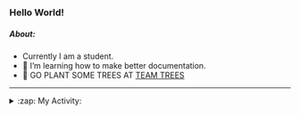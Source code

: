 ### Hello World!

##### About:
- Currently I am a student.
- 🌱 I’m learning how to make better documentation.
- 🌱 GO PLANT SOME TREES AT [TEAM TREES](https://teamtrees.org/)

---
<details>
  <summary>:zap: My Activity:</summary>
  
<!--START_SECTION:waka-->
![Code Time](http://img.shields.io/badge/Code%20Time-1%2C234%20hrs%2046%20mins-blue)

**I'm a Night 🦉** 

```text
🌞 Morning                1971 commits        ███░░░░░░░░░░░░░░░░░░░░░░   10.22 % 
🌆 Daytime                6534 commits        ████████░░░░░░░░░░░░░░░░░   33.86 % 
🌃 Evening                5542 commits        ███████░░░░░░░░░░░░░░░░░░   28.72 % 
🌙 Night                  5248 commits        ███████░░░░░░░░░░░░░░░░░░   27.20 % 
```
📅 **I'm Most Productive on Wednesday** 

```text
Monday                   2682 commits        ███░░░░░░░░░░░░░░░░░░░░░░   13.90 % 
Tuesday                  2649 commits        ███░░░░░░░░░░░░░░░░░░░░░░   13.73 % 
Wednesday                4543 commits        ██████░░░░░░░░░░░░░░░░░░░   23.54 % 
Thursday                 2517 commits        ███░░░░░░░░░░░░░░░░░░░░░░   13.04 % 
Friday                   2058 commits        ███░░░░░░░░░░░░░░░░░░░░░░   10.67 % 
Saturday                 1658 commits        ██░░░░░░░░░░░░░░░░░░░░░░░   08.59 % 
Sunday                   3188 commits        ████░░░░░░░░░░░░░░░░░░░░░   16.52 % 
```


📊 **This Week I Spent My Time On** 

```text
🔥 Editors: 
IntelliJ                 8 hrs 49 mins       ███████████████████░░░░░░   75.33 % 
VS Code                  2 hrs 12 mins       █████░░░░░░░░░░░░░░░░░░░░   18.89 % 
Android Studio           40 mins             █░░░░░░░░░░░░░░░░░░░░░░░░   05.78 % 

🐱‍💻 Projects: 
java-springboot-projects 3 hrs 7 mins        ███████░░░░░░░░░░░░░░░░░░   26.75 % 
mysql-java               2 hrs 40 mins       ██████░░░░░░░░░░░░░░░░░░░   22.89 % 
music-api                2 hrs 30 mins       █████░░░░░░░░░░░░░░░░░░░░   21.36 % 
py-series                2 hrs 2 mins        ████░░░░░░░░░░░░░░░░░░░░░   17.40 % 
CSE224-Fundamentals-of-An30 mins             █░░░░░░░░░░░░░░░░░░░░░░░░   04.33 % 
```


 Last Updated on 15/10/2023 21:11:13 UTC
<!--END_SECTION:waka-->
</details>
